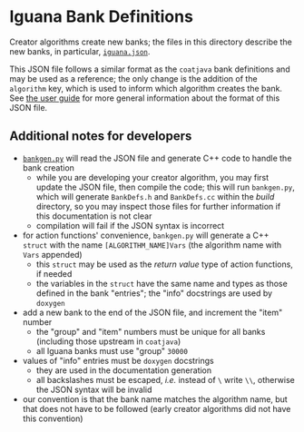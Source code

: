 # Iguana Bank Definitions

Creator algorithms create new banks; the files in this directory describe the new banks, in particular, [`iguana.json`](iguana.json).

This JSON file follows a similar format as the `coatjava` bank definitions and may be used as a reference; the only change is the addition of the `algorithm` key, which is used to inform which algorithm creates the bank. See [the user guide](https://jeffersonlab.github.io/iguana/doxygen) for more general information about the format of this JSON file.

## Additional notes for developers
- [`bankgen.py`](bankgen.py) will read the JSON file and generate C++ code to handle the bank creation
    - while you are developing your creator algorithm, you may first update the JSON file, then compile the code; this will run `bankgen.py`, which will generate `BankDefs.h` and `BankDefs.cc` within the _build_ directory, so you may inspect those files for further information if this documentation is not clear
    - compilation will fail if the JSON syntax is incorrect
- for action functions' convenience, `bankgen.py` will generate a C++ `struct` with the name `[ALGORITHM_NAME]Vars` (the algorithm name with `Vars` appended)
    - this `struct` may be used as the _return value_ type of action functions, if needed
    - the variables in the `struct` have the same name and types as those defined in the bank "entries"; the "info" docstrings are used by `doxygen`
- add a new bank to the end of the JSON file, and increment the "item" number
    - the "group" and "item" numbers must be unique for all banks (including those upstream in `coatjava`)
    - all Iguana banks must use "group" `30000`
- values of "info" entries must be `doxygen` docstrings
    - they are used in the documentation generation
    - all backslashes must be escaped, _i.e._ instead of `\` write `\\`, otherwise the JSON syntax will be invalid
- our convention is that the bank name matches the algorithm name, but that does not have to be followed (early creator algorithms did not have this convention)
